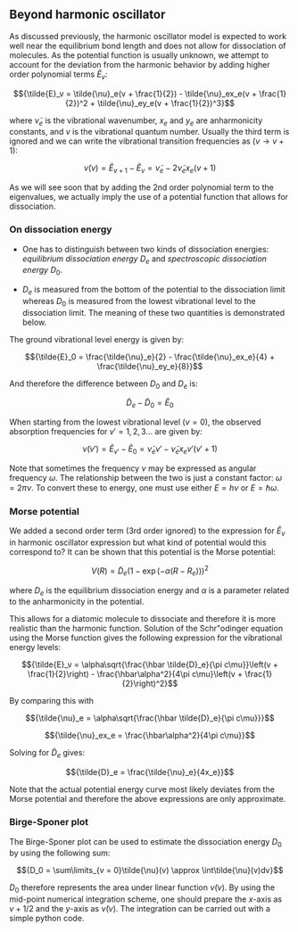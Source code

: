 ## Beyond harmonic oscillator

As discussed previously, the harmonic oscillator model is expected to work well near the equilibrium bond length and does not allow for dissociation of molecules. As the potential function is usually unknown, we attempt to account for the deviation from the harmonic behavior by adding higher order polynomial terms $\tilde{E}_v$:

$${\tilde{E}_v = \tilde{\nu}_e(v + \frac{1}{2}) - \tilde{\nu}_ex_e(v + \frac{1}{2})^2 + \tilde{\nu}_ey_e(v + \frac{1}{2})^3}$$

where $\tilde{\nu}_e$ is the vibrational wavenumber, $x_e$ and $y_e$ are anharmonicity constants, and $v$ is the vibrational quantum number. Usually the third term is ignored and we can write the vibrational transition frequencies as ($v\rightarrow v+1$):

$${\tilde{\nu}(v) = \tilde{E}_{v+1} - \tilde{E}_v = \tilde{\nu}_e - 2\tilde{\nu}_ex_e(v+1)}$$

As we will see soon that by adding the 2nd order polynomial term to the eigenvalues, we actually imply the use of a potential function that allows for dissociation. 

### On dissociation energy

- One has to distinguish between two kinds of dissociation energies: *equilibrium dissociation energy* $D_e$ and *spectroscopic dissociation energy* $D_0$. 

- $D_e$ is measured from the bottom of the potential to the dissociation limit whereas $D_0$ is measured from the lowest vibrational level to the dissociation limit. The meaning of these two quantities is demonstrated below.

The ground vibrational level energy is given by:

$${\tilde{E}_0 = \frac{\tilde{\nu}_e}{2} - \frac{\tilde{\nu}_ex_e}{4} + \frac{\tilde{\nu}_ey_e}{8}}$$

And therefore the difference between $D_0$ and $D_e$ is:

$${\tilde{D}_e - \tilde{D}_0 = \tilde{E}_0}$$


When starting from the lowest vibrational level ($v = 0$), the observed absorption frequencies for $v' = 1,2,3...$ are given by:

$${\tilde{\nu}(v') = \tilde{E}_{v'} - \tilde{E}_0 = \tilde{\nu}_ev' - \tilde{\nu}_ex_ev'(v'+1)}$$

Note that sometimes the frequency $\nu$ may be expressed as angular frequency $\omega$. The relationship between the two is just a constant factor:
$\omega = 2\pi\nu$. To convert these to energy, one must use either $E = h\nu$ or $E = \hbar\omega$.

### Morse potential

We added a second order term (3rd order ignored) to the expression for $\tilde{E}_v$ in harmonic oscillator expression but what kind of potential would this correspond to? It can be shown that this potential is the Morse potential:

$${V(R) = \tilde{D}_e\left(1 - \exp\left(-\alpha(R - R_e)\right)\right)^2}$$

where $D_e$ is the equilibrium dissociation energy and $\alpha$ is a parameter related to the anharmonicity in the potential.

This allows for a diatomic molecule to dissociate and therefore it is more realistic than the harmonic function. Solution of the Schr\"odinger equation using the Morse function gives the following expression for the vibrational energy levels:

$${\tilde{E}_v = \alpha\sqrt{\frac{\hbar \tilde{D}_e}{\pi c\mu}}\left(v + \frac{1}{2}\right) - \frac{\hbar\alpha^2}{4\pi c\mu}\left(v + \frac{1}{2}\right)^2}$$

By comparing this with 

$${\tilde{\nu}_e = \alpha\sqrt{\frac{\hbar \tilde{D}_e}{\pi c\mu}}}$$

$${\tilde{\nu}_ex_e = \frac{\hbar\alpha^2}{4\pi c\mu}}$$

Solving for $\tilde{D}_e$ gives:

$${\tilde{D}_e = \frac{\tilde{\nu}_e}{4x_e}}$$

Note that the actual potential energy curve most likely deviates from the Morse potential and therefore the above expressions are only approximate.

### Birge-Sponer plot

The Birge-Sponer plot can be used to estimate the dissociation energy $D_0$ by using the following sum:

$${D_0 = \sum\limits_{v = 0}\tilde{\nu}(v) \approx \int\tilde{\nu}(v)dv}$$

$D_0$ therefore represents the area under linear function $\tilde{\nu}(v)$. By using the mid-point numerical integration scheme, one should prepare the $x$-axis as $v+1/2$ and the $y$-axis as $\tilde{\nu}(v)$. The integration can be carried out with a simple python code. 
